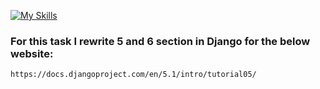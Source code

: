 [![My Skills](https://skillicons.dev/icons?i=django)](https://django.io)


### For this task I rewrite 5 and 6 section in Django for the below website:
```
https://docs.djangoproject.com/en/5.1/intro/tutorial05/
```



